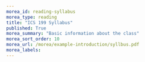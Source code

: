 ```yaml
---
morea_id: reading-syllabus
morea_type: reading
title: "ICS 199 Syllabus"
published: True
morea_summary: "Basic information about the class"
morea_sort_order: 10
morea_url: /morea/example-introduction/syllbus.pdf
morea_labels: 
---
```

